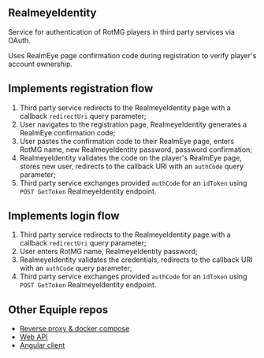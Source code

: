 ## RealmeyeIdentity
Service for authentication of RotMG players in third party services via OAuth.

Uses RealmEye page confirmation code during registration to verify player's account ownership.

## Implements registration flow
1. Third party service redirects to the RealmeyeIdentity page with a callback `redirectUri` query parameter;
2. User navigates to the registration page, RealmeyeIdentity generates a RealmEye confirmation code;
3. User pastes the confirmation code to their RealmEye page, enters RotMG name, new RealmeyeIdentity password, password confirmation;
4. RealmeyeIdentity validates the code on the player's RealmEye page, stores new user, redirects to the callback URI with an `authCode` query parameter;
5. Third party service exchanges provided `authCode` for an `idToken` using `POST GetToken` RealmeyeIdentity endpoint.

## Implements login flow
1. Third party service redirects to the RealmeyeIdentity page with a callback `redirectUri` query parameter;
2. User enters RotMG name, RealmeyeIdentity password;
4. RealmeyeIdentity validates the credentials, redirects to the callback URI with an `authCode` query parameter;
5. Third party service exchanges provided `authCode` for an `idToken` using `POST GetToken` RealmeyeIdentity endpoint.

## Other Equiple repos
* [Reverse proxy & docker compose](https://github.com/Equiple/Equiple-Proxy)
* [Web API](https://github.com/Equiple/Rotmg-Equiple-API)
* [Angular client](https://github.com/Equiple/Rotmg-Equiple-Client)
